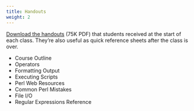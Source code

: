 ```yaml
---
title: Handouts
weight: 2
---
```


[Download the handouts](/perlcourse/docs/assets/perl_handouts.pdf) (75K PDF) that students received at the start of each class. They’re also useful as quick reference sheets after the class is over.

* Course Outline
* Operators
* Formatting Output
* Executing Scripts
* Perl Web Resources
* Common Perl Mistakes
* File I/O
* Regular Expressions Reference
